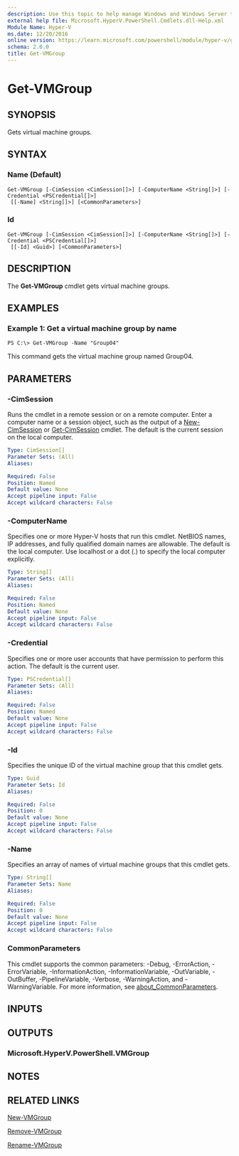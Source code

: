 ```yaml
---
description: Use this topic to help manage Windows and Windows Server technologies with Windows PowerShell.
external help file: Microsoft.HyperV.PowerShell.Cmdlets.dll-Help.xml
Module Name: Hyper-V
ms.date: 12/20/2016
online version: https://learn.microsoft.com/powershell/module/hyper-v/get-vmgroup?view=windowsserver2016-ps&wt.mc_id=ps-gethelp
schema: 2.0.0
title: Get-VMGroup
---
```


# Get-VMGroup

## SYNOPSIS
Gets virtual machine groups.

## SYNTAX

### Name (Default)
```
Get-VMGroup [-CimSession <CimSession[]>] [-ComputerName <String[]>] [-Credential <PSCredential[]>]
 [[-Name] <String[]>] [<CommonParameters>]
```

### Id
```
Get-VMGroup [-CimSession <CimSession[]>] [-ComputerName <String[]>] [-Credential <PSCredential[]>]
 [[-Id] <Guid>] [<CommonParameters>]
```

## DESCRIPTION
The **Get-VMGroup** cmdlet gets virtual machine groups.

## EXAMPLES

### Example 1: Get a virtual machine group by name
```
PS C:\> Get-VMGroup -Name "Group04"
```

This command gets the virtual machine group named Group04.

## PARAMETERS

### -CimSession
Runs the cmdlet in a remote session or on a remote computer.
Enter a computer name or a session object, such as the output of a [New-CimSession](https://go.microsoft.com/fwlink/p/?LinkId=227967) or [Get-CimSession](https://go.microsoft.com/fwlink/p/?LinkId=227966) cmdlet.
The default is the current session on the local computer.

```yaml
Type: CimSession[]
Parameter Sets: (All)
Aliases: 

Required: False
Position: Named
Default value: None
Accept pipeline input: False
Accept wildcard characters: False
```

### -ComputerName
Specifies one or more Hyper-V hosts that run this cmdlet.
NetBIOS names, IP addresses, and fully qualified domain names are allowable.
The default is the local computer.
Use localhost or a dot (.) to specify the local computer explicitly.

```yaml
Type: String[]
Parameter Sets: (All)
Aliases: 

Required: False
Position: Named
Default value: None
Accept pipeline input: False
Accept wildcard characters: False
```

### -Credential
Specifies one or more user accounts that have permission to perform this action.
The default is the current user.

```yaml
Type: PSCredential[]
Parameter Sets: (All)
Aliases: 

Required: False
Position: Named
Default value: None
Accept pipeline input: False
Accept wildcard characters: False
```

### -Id
Specifies the unique ID of the virtual machine group that this cmdlet gets.

```yaml
Type: Guid
Parameter Sets: Id
Aliases: 

Required: False
Position: 0
Default value: None
Accept pipeline input: False
Accept wildcard characters: False
```

### -Name
Specifies an array of names of virtual machine groups that this cmdlet gets.

```yaml
Type: String[]
Parameter Sets: Name
Aliases: 

Required: False
Position: 0
Default value: None
Accept pipeline input: False
Accept wildcard characters: False
```

### CommonParameters
This cmdlet supports the common parameters: -Debug, -ErrorAction, -ErrorVariable, -InformationAction, -InformationVariable, -OutVariable, -OutBuffer, -PipelineVariable, -Verbose, -WarningAction, and -WarningVariable. For more information, see [about_CommonParameters](https://go.microsoft.com/fwlink/?LinkID=113216).

## INPUTS

## OUTPUTS

### Microsoft.HyperV.PowerShell.VMGroup

## NOTES

## RELATED LINKS

[New-VMGroup](./New-VMGroup.md)

[Remove-VMGroup](./Remove-VMGroup.md)

[Rename-VMGroup](./Rename-VMGroup.md)

